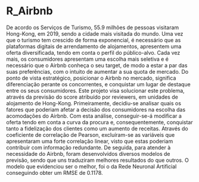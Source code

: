 # R_Airbnb

De acordo os Serviços de Turismo, 55.9 milhões de pessoas visitaram Hong-Kong, 
em 2019, sendo a cidade mais visitada do mundo. Uma vez que o turismo tem crescido 
de forma exponencial, é necessário que as plataformas digitais de arrendamento de 
alojamentos, apresentem uma oferta diversificada, tendo em conta o perfil do 
público-alvo. Cada vez mais, os consumidores apresentam uma escolha mais 
seletiva e é necessário que o Airbnb conheça o seu target, de modo a estar a par 
das suas preferências, com o intuito de aumentar a sua quota de mercado. Do ponto
de vista estratégico, posicionar o Airbnb no mercado, significa diferenciação 
perante os concorrentes, e conquistar um lugar de destaque entre os seus consumidores.
Este projeto visa solucionar este problema, através da previsão do score atribuído
por reviewers, em unidades de alojamento de Hong-Kong. Primeiramente, decidiu-se 
analisar quais os fatores que poderiam afetar a decisão dos consumidores na
escolha das acomodações do Airbnb. Com esta análise, conseguir-se-á modificar 
a oferta tendo em conta a curva da procura e, consequentemente, conquistar 
tanto a fidelização dos clientes como um aumento de receitas.
Através do coeficiente de correlação de Pearson, excluíram-se as variáveis 
que apresentaram uma forte correlação linear, visto que estas poderiam 
contribuir com informação redundante. De seguida, para atender à necessidade do 
Airbnb, foram desenvolvidos diversos modelos de previsão, sendo que uns traduziram 
melhores resultados do que outros. O modelo que evidenciou ser o melhor, foi o da 
Rede Neuronal Artificial conseguindo obter um RMSE de 0.1178.
